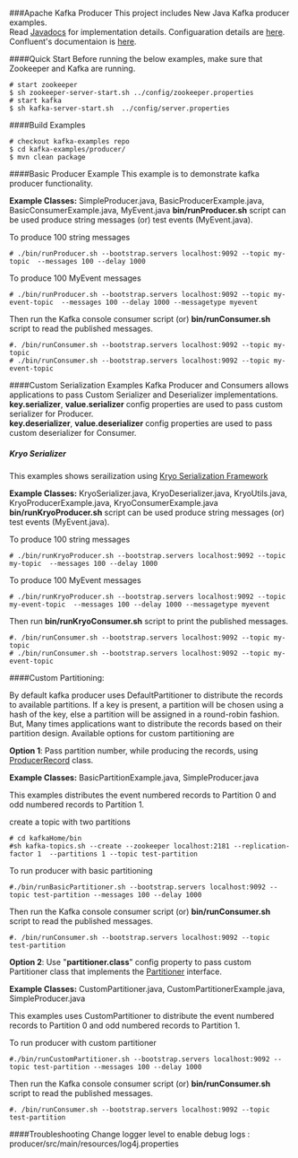 ###Apache Kafka Producer
This project includes New Java Kafka producer examples.  
Read [Javadocs](https://kafka.apache.org/090/javadoc/index.html?org/apache/kafka/clients/producer/KafkaProducer.html) for implementation details. Configuaration details are [here](http://kafka.apache.org/documentation.html#producerconfigs). Confluent's documentaion is 
[here](http://docs.confluent.io/2.0.1/clients/producer.html).

####Quick Start
Before running the below examples, make sure that Zookeeper and Kafka are running.

```shell
# start zookeeper
$ sh zookeeper-server-start.sh ../config/zookeeper.properties
# start kafka
$ sh kafka-server-start.sh  ../config/server.properties
```
####Build Examples

```shell
# checkout kafka-examples repo
$ cd kafka-examples/producer/
$ mvn clean package
```

####Basic Producer Example
This example is to demonstrate kafka producer functionality.

**Example Classes:** SimpleProducer.java, BasicProducerExample.java, BasicConsumerExample.java, MyEvent.java              **bin/runProducer.sh** script can be used produce string messages (or) test events (MyEvent.java). 
 
 To produce 100 string messages

 ```shell
 # ./bin/runProducer.sh --bootstrap.servers localhost:9092 --topic my-topic  --messages 100 --delay 1000 
 ```

 To produce 100 MyEvent messages

```shell
# ./bin/runProducer.sh --bootstrap.servers localhost:9092 --topic my-event-topic  --messages 100 --delay 1000 --messagetype myevent
```

Then run the Kafka console consumer script (or) **bin/runConsumer.sh** script to read the published messages.

```shell
#. /bin/runConsumer.sh --bootstrap.servers localhost:9092 --topic my-topic
# ./bin/runConsumer.sh --bootstrap.servers localhost:9092 --topic my-event-topic
```

####Custom Serialization Examples
Kafka Producer and Consumers allows applications to pass Custom Serializer and Deserializer implementations.
**key.serializer**, **value.serializer** config properties are used to pass custom serializer for Producer.  
**key.deserializer**, **value.deserializer** config properties are used to pass custom deserializer for Consumer.

##### Kryo Serializer
This examples shows serailization using [Kryo Serialization Framework](https://github.com/EsotericSoftware/kryo)

**Example Classes:** KryoSerializer.java, KryoDeserializer.java, KryoUtils.java, KryoProducerExample.java, KryoConsumerExample.java  
**bin/runKryoProducer.sh** script can be used produce string messages (or) test events (MyEvent.java). 
 
 To produce 100 string messages

 ```shell
 # ./bin/runKryoProducer.sh --bootstrap.servers localhost:9092 --topic my-topic  --messages 100 --delay 1000 
 ```

To produce 100 MyEvent messages

```shell
# ./bin/runKryoProducer.sh --bootstrap.servers localhost:9092 --topic my-event-topic  --messages 100 --delay 1000 --messagetype myevent
```

Then run **bin/runKryoConsumer.sh** script to print the published messages.

```shell
#. /bin/runConsumer.sh --bootstrap.servers localhost:9092 --topic my-topic
# ./bin/runConsumer.sh --bootstrap.servers localhost:9092 --topic my-event-topic
```
####Custom Partitioning: 

By default kafka producer uses DefaultPartitioner to distribute the records to available partitions.
If a key is present, a partition will be chosen using a hash of the key, else a partition will be
assigned in a round-robin fashion. But, Many times applications want to distribute the records
based on their partition design. Available options for custom partitioning are

**Option 1**: Pass partition number, while producing the records, using [ProducerRecord](https://kafka.apache.org/090/javadoc/org/apache/kafka/clients/producer/ProducerRecord.html) class.

**Example Classes:** BasicPartitionExample.java, SimpleProducer.java

This examples distributes the event numbered records to Partition 0 and odd numbered records to Partition 1.

create a topic with two partitions

 ```shell
# cd kafkaHome/bin
#sh kafka-topics.sh --create --zookeeper localhost:2181 --replication-factor 1  --partitions 1 --topic test-partition
 ```

To run producer with basic partitioning

 ```shell
#./bin/runBasicPartitioner.sh --bootstrap.servers localhost:9092 --topic test-partition --messages 100 --delay 1000 
 ```

Then run the Kafka console consumer script (or) **bin/runConsumer.sh** script to read the published messages.

```shell
#. /bin/runConsumer.sh --bootstrap.servers localhost:9092 --topic test-partition
```

**Option 2**: Use "**partitioner.class**" config property to pass custom Partitioner class that implements the [Partitioner](https://kafka.apache.org/090/javadoc/org/apache/kafka/clients/producer/Partitioner.html) interface.

**Example Classes:** CustomPartitioner.java, CustomPartitionerExample.java, SimpleProducer.java

This examples uses CustomPartitioner to distribute the event numbered records to Partition 0 and odd numbered records to Partition 1.

To run producer with custom partitioner

```shell
#./bin/runCustomPartitioner.sh --bootstrap.servers localhost:9092 --topic test-partition --messages 100 --delay 1000 
```

Then run the Kafka console consumer script (or) **bin/runConsumer.sh** script to read the published messages.

```shell
#. /bin/runConsumer.sh --bootstrap.servers localhost:9092 --topic test-partition
```
####Troubleshooting
Change logger level to enable debug logs : producer/src/main/resources/log4j.properties



